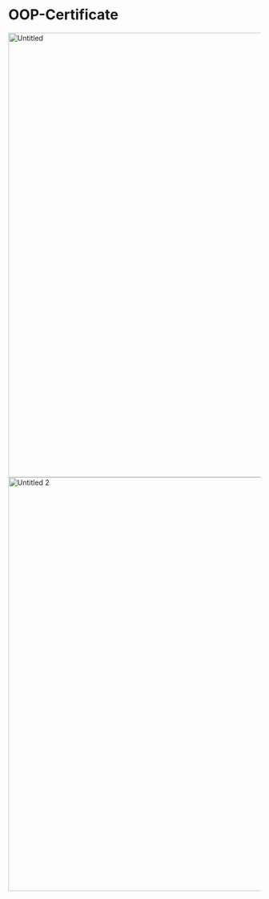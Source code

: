 # OOP-Certificate
<img width="886" alt="Untitled" src="https://user-images.githubusercontent.com/122419691/228767508-4b7f9b1d-10e5-4818-bdc9-2b8ec58ca6a3.png">
<img width="825" alt="Untitled 2" src="https://user-images.githubusercontent.com/122419691/228768135-c89e247f-5806-4e55-8a71-ec8f7e025b6b.png">
